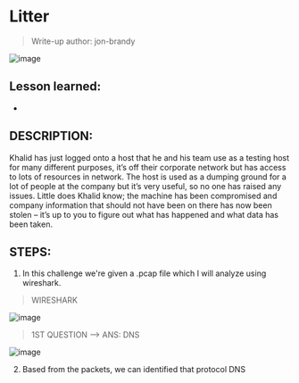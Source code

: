 # Litter
> Write-up author: jon-brandy

![image](https://github.com/jon-brandy/hackthebox/assets/70703371/1ad68f2c-9176-4546-8041-caa76fc3291e)


## Lesson learned:
- 

## DESCRIPTION:

Khalid has just logged onto a host that he and his team use as a testing host for many different purposes, it’s off their corporate network but has access to lots of resources in network. The host is used as a dumping ground for a lot of people at the company but it’s very useful, so no one has raised any issues. Little does Khalid know; the machine has been compromised and company information that should not have been on there has now been stolen – it’s up to you to figure out what has happened and what data has been taken.

## STEPS:
1. In this challenge we're given a .pcap file which I will analyze using wireshark.

> WIRESHARK

![image](https://github.com/jon-brandy/hackthebox/assets/70703371/5f0a5001-686f-4c28-889a-6bfd67fe288f)


> 1ST QUESTION --> ANS: DNS

![image](https://github.com/jon-brandy/hackthebox/assets/70703371/a37d9ce5-cbf7-47b5-a1ec-19638c38e847)

2. Based from the packets, we can identified that protocol DNS 



